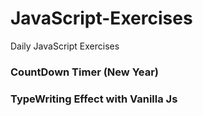 # JavaScript-Exercises
Daily JavaScript Exercises

### CountDown Timer (New Year)




### TypeWriting Effect with Vanilla Js
